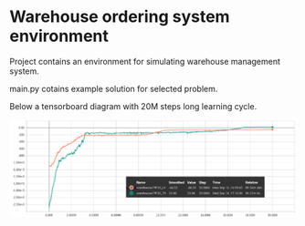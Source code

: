 # Warehouse ordering system environment

Project contains an environment for simulating warehouse management system.

main.py cotains example solution for selected problem.

Below a tensorboard diagram with 20M steps long learning cycle.

 ![Best solution](img/bigger_reward.png)